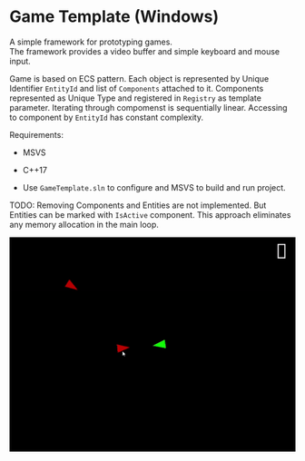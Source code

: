 # Game Template (Windows)

A simple framework for prototyping games. \
The framework provides a video buffer and simple keyboard and mouse input.

Game is based on ECS pattern.
Each object is represented by Unique Identifier `EntityId` and list of `Components` attached to it. Components represented as Unique Type and registered in `Registry` as template parameter.
Iterating through compomenst is sequentially linear. Accessing to component by `EntityId` has constant complexity.

Requirements:
- MSVS
- C++17

- Use `GameTemplate.sln` to configure and MSVS to build and run project.

TODO: Removing Components and Entities are not implemented. But Entities can be marked with `IsActive` component. This approach eliminates any memory allocation in the main loop.


![DEMO](https://github.com/ArcasHH/Geometry-Wars/blob/ecs/demo.gif)
